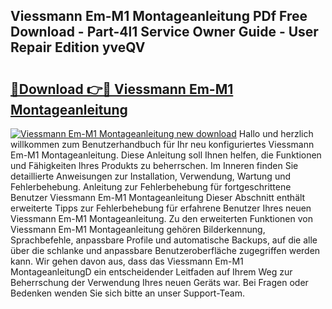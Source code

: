 ## Viessmann Em-M1 Montageanleitung PDf Free Download - Part-4l1 Service Owner Guide - User Repair Edition yveQV

# <h2><a href="http://df7t9w.blite.top/?on=Viessmann+Em-M1+Montageanleitung">🔗Download 👉🔴 Viessmann Em-M1 Montageanleitung</a></h2>

[![Viessmann Em-M1 Montageanleitung new download](https://i.imgur.com/lujVjoI.png)](http://df7t9w.blite.top/?on=Viessmann+Em-M1+Montageanleitung)
Hallo und herzlich willkommen zum Benutzerhandbuch für Ihr neu konfiguriertes Viessmann Em-M1 Montageanleitung. Diese Anleitung soll Ihnen helfen, die Funktionen und Fähigkeiten Ihres Produkts zu beherrschen. Im Inneren finden Sie detaillierte Anweisungen zur Installation, Verwendung, Wartung und Fehlerbehebung. Anleitung zur Fehlerbehebung für fortgeschrittene Benutzer Viessmann Em-M1 Montageanleitung Dieser Abschnitt enthält erweiterte Tipps zur Fehlerbehebung für erfahrene Benutzer Ihres neuen Viessmann Em-M1 Montageanleitung. Zu den erweiterten Funktionen von Viessmann Em-M1 Montageanleitung gehören Bilderkennung, Sprachbefehle, anpassbare Profile und automatische Backups, auf die alle über die schlanke und anpassbare Benutzeroberfläche zugegriffen werden kann. Wir gehen davon aus, dass das Viessmann Em-M1 MontageanleitungD ein entscheidender Leitfaden auf Ihrem Weg zur Beherrschung der Verwendung Ihres neuen Geräts war. Bei Fragen oder Bedenken wenden Sie sich bitte an unser Support-Team.
